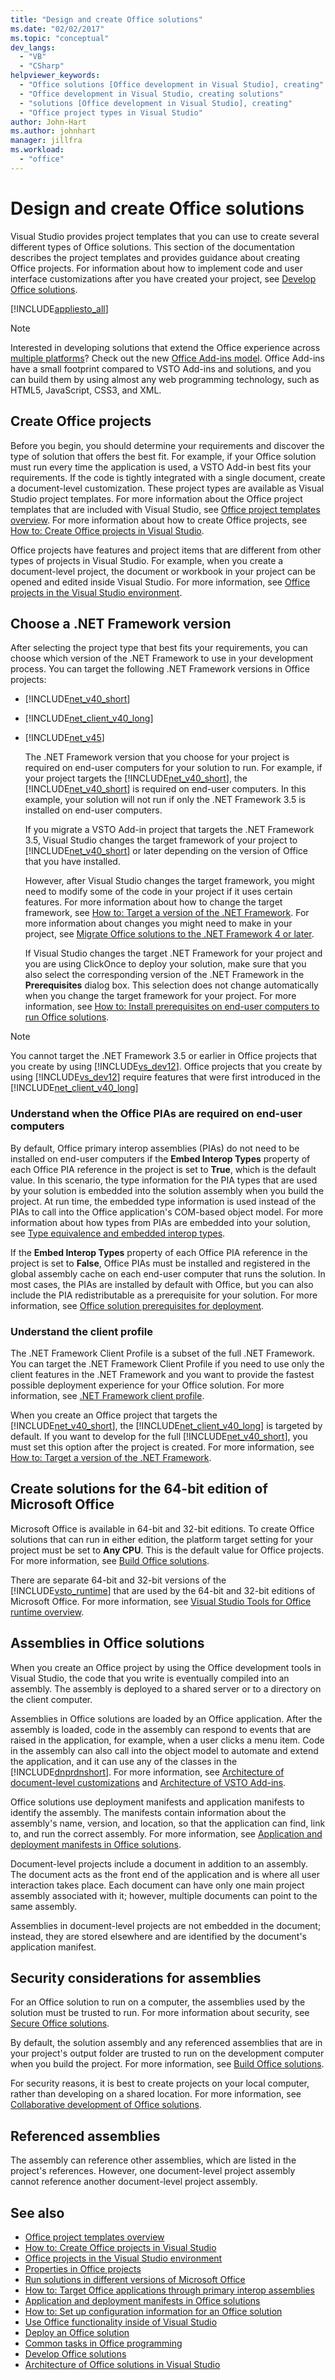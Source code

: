 ```yaml
---
title: "Design and create Office solutions"
ms.date: "02/02/2017"
ms.topic: "conceptual"
dev_langs:
  - "VB"
  - "CSharp"
helpviewer_keywords:
  - "Office solutions [Office development in Visual Studio], creating"
  - "Office development in Visual Studio, creating solutions"
  - "solutions [Office development in Visual Studio], creating"
  - "Office project types in Visual Studio"
author: John-Hart
ms.author: johnhart
manager: jillfra
ms.workload:
  - "office"
---
```

# Design and create Office solutions

Visual Studio provides project templates that you can use to create several different types of Office solutions. This section of the documentation describes the project templates and provides guidance about creating Office projects. For information about how to implement code and user interface customizations after you have created your project, see [Develop Office solutions](../vsto/developing-office-solutions.md).

[!INCLUDE[appliesto_all](../vsto/includes/appliesto-all-md.md)]

> [!NOTE]
> Interested in developing solutions that extend the Office experience across [multiple platforms](https://dev.office.com/add-in-availability)? Check out the new [Office Add-ins model](https://dev.office.com/docs/add-ins/overview/office-add-ins). Office Add-ins have a small footprint compared to VSTO Add-ins and solutions, and you can build them by using almost any web programming technology, such as HTML5, JavaScript, CSS3, and XML.

## Create Office projects
 Before you begin, you should determine your requirements and discover the type of solution that offers the best fit. For example, if your Office solution must run every time the application is used, a VSTO Add-in best fits your requirements. If the code is tightly integrated with a single document, create a document-level customization. These project types are available as Visual Studio project templates. For more information about the Office project templates that are included with Visual Studio, see [Office project templates overview](../vsto/office-project-templates-overview.md). For more information about how to create Office projects, see [How to: Create Office projects in Visual Studio](../vsto/how-to-create-office-projects-in-visual-studio.md).

 Office projects have features and project items that are different from other types of projects in Visual Studio. For example, when you create a document-level project, the document or workbook in your project can be opened and edited inside Visual Studio. For more information, see [Office projects in the Visual Studio environment](../vsto/office-projects-in-the-visual-studio-environment.md).

## Choose a .NET Framework version
 After selecting the project type that best fits your requirements, you can choose which version of the .NET Framework to use in your development process. You can target the following .NET Framework versions in Office projects:

- [!INCLUDE[net_v40_short](../sharepoint/includes/net-v40-short-md.md)]

- [!INCLUDE[net_client_v40_long](../vsto/includes/net-client-v40-long-md.md)]

- [!INCLUDE[net_v45](../vsto/includes/net-v45-md.md)]

  The .NET Framework version that you choose for your project is required on end-user computers for your solution to run. For example, if your project targets the [!INCLUDE[net_v40_short](../sharepoint/includes/net-v40-short-md.md)], the [!INCLUDE[net_v40_short](../sharepoint/includes/net-v40-short-md.md)] is required on end-user computers. In this example, your solution will not run if only the .NET Framework 3.5 is installed on end-user computers.

  If you migrate a VSTO Add-in project that targets the .NET Framework 3.5, Visual Studio changes the target framework of your project to [!INCLUDE[net_v40_short](../sharepoint/includes/net-v40-short-md.md)] or later depending on the version of Office that you have installed.

  However, after Visual Studio changes the target framework, you might need to modify some of the code in your project if it uses certain features. For more information about how to change the target framework, see [How to: Target a version of the .NET Framework](../ide/how-to-target-a-version-of-the-dotnet-framework.md). For more information about changes you might need to make in your project, see [Migrate Office solutions to the .NET Framework 4 or later](../vsto/migrating-office-solutions-to-the-dotnet-framework-4-or-later.md).

  If Visual Studio changes the target .NET Framework for your project and you are using ClickOnce to deploy your solution, make sure that you also select the corresponding version of the .NET Framework in the **Prerequisites** dialog box. This selection does not change automatically when you change the target framework for your project. For more information, see [How to: Install prerequisites on end-user computers to run Office solutions](https://msdn.microsoft.com/74dd2c52-838f-4abf-b2b4-4d7b0c2a0a98).

> [!NOTE]
> You cannot target the .NET Framework 3.5 or earlier in Office projects that you create by using [!INCLUDE[vs_dev12](../vsto/includes/vs-dev12-md.md)]. Office projects that you create by using [!INCLUDE[vs_dev12](../vsto/includes/vs-dev12-md.md)] require features that were first introduced in the [!INCLUDE[net_client_v40_long](../vsto/includes/net-client-v40-long-md.md)]

### Understand when the Office PIAs are required on end-user computers
 By default, Office primary interop assemblies (PIAs) do not need to be installed on end-user computers if the **Embed Interop Types** property of each Office PIA reference in the project is set to **True**, which is the default value. In this scenario, the type information for the PIA types that are used by your solution is embedded into the solution assembly when you build the project. At run time, the embedded type information is used instead of the PIAs to call into the Office application's COM-based object model. For more information about how types from PIAs are embedded into your solution, see [Type equivalence and embedded interop types](/dotnet/framework/interop/type-equivalence-and-embedded-interop-types).

 If the **Embed Interop Types** property of each Office PIA reference in the project is set to **False**, Office PIAs must be installed and registered in the global assembly cache on each end-user computer that runs the solution. In most cases, the PIAs are installed by default with Office, but you can also include the PIA redistributable as a prerequisite for your solution. For more information, see [Office solution prerequisites for deployment](https://msdn.microsoft.com/9f672809-43a3-40a1-9057-397ce3b5126e).

### Understand the client profile
 The .NET Framework Client Profile is a subset of the full .NET Framework. You can target the .NET Framework Client Profile if you need to use only the client features in the .NET Framework and you want to provide the fastest possible deployment experience for your Office solution. For more information, see [.NET Framework client profile](/dotnet/framework/deployment/client-profile).

 When you create an Office project that targets the [!INCLUDE[net_v40_short](../sharepoint/includes/net-v40-short-md.md)], the [!INCLUDE[net_client_v40_long](../vsto/includes/net-client-v40-long-md.md)] is targeted by default. If you want to develop for the full [!INCLUDE[net_v40_short](../sharepoint/includes/net-v40-short-md.md)], you must set this option after the project is created. For more information, see [How to: Target a version of the .NET Framework](../ide/how-to-target-a-version-of-the-dotnet-framework.md).

## Create solutions for the 64-bit edition of Microsoft Office
 Microsoft Office is available in 64-bit and 32-bit editions. To create Office solutions that can run in either edition, the platform target setting for your project must be set to **Any CPU**. This is the default value for Office projects. For more information, see [Build Office solutions](../vsto/building-office-solutions.md).

 There are separate 64-bit and 32-bit versions of the [!INCLUDE[vsto_runtime](../vsto/includes/vsto-runtime-md.md)] that are used by the 64-bit and 32-bit editions of Microsoft Office. For more information, see [Visual Studio Tools for Office runtime overview](../vsto/visual-studio-tools-for-office-runtime-overview.md).

## Assemblies in Office solutions
 When you create an Office project by using the Office development tools in Visual Studio, the code that you write is eventually compiled into an assembly. The assembly is deployed to a shared server or to a directory on the client computer.

 Assemblies in Office solutions are loaded by an Office application. After the assembly is loaded, code in the assembly can respond to events that are raised in the application, for example, when a user clicks a menu item. Code in the assembly can also call into the object model to automate and extend the application, and it can use any of the classes in the [!INCLUDE[dnprdnshort](../sharepoint/includes/dnprdnshort-md.md)]. For more information, see [Architecture of document-level customizations](../vsto/architecture-of-document-level-customizations.md) and [Architecture of VSTO Add-ins](../vsto/architecture-of-vsto-add-ins.md).

 Office solutions use deployment manifests and application manifests to identify the assembly. The manifests contain information about the assembly's name, version, and location, so that the application can find, link to, and run the correct assembly. For more information, see [Application and deployment manifests in Office solutions](../vsto/application-and-deployment-manifests-in-office-solutions.md).

 Document-level projects include a document in addition to an assembly. The document acts as the front end of the application and is where all user interaction takes place. Each document can have only one main project assembly associated with it; however, multiple documents can point to the same assembly.

 Assemblies in document-level projects are not embedded in the document; instead, they are stored elsewhere and are identified by the document's application manifest.

## Security considerations for assemblies
 For an Office solution to run on a computer, the assemblies used by the solution must be trusted to run. For more information about security, see [Secure Office solutions](../vsto/securing-office-solutions.md).

 By default, the solution assembly and any referenced assemblies that are in your project's output folder are trusted to run on the development computer when you build the project. For more information, see [Build Office solutions](../vsto/building-office-solutions.md).

 For security reasons, it is best to create projects on your local computer, rather than developing on a shared location. For more information, see [Collaborative development of Office solutions](../vsto/collaborative-development-of-office-solutions.md).

## Referenced assemblies
 The assembly can reference other assemblies, which are listed in the project's references. However, one document-level project assembly cannot reference another document-level project assembly.

## See also
- [Office project templates overview](../vsto/office-project-templates-overview.md)
- [How to: Create Office projects in Visual Studio](../vsto/how-to-create-office-projects-in-visual-studio.md)
- [Office projects in the Visual Studio environment](../vsto/office-projects-in-the-visual-studio-environment.md)
- [Properties in Office projects](../vsto/properties-in-office-projects.md)
- [Run solutions in different versions of Microsoft Office](../vsto/running-solutions-in-different-versions-of-microsoft-office.md)
- [How to: Target Office applications through primary interop assemblies](../vsto/how-to-target-office-applications-through-primary-interop-assemblies.md)
- [Application and deployment manifests in Office solutions](../vsto/application-and-deployment-manifests-in-office-solutions.md)
- [How to: Set up configuration information for an Office solution](../vsto/how-to-set-up-configuration-information-for-an-office-solution.md)
- [Use Office functionality inside of Visual Studio](../vsto/using-office-functionality-inside-of-visual-studio.md)
- [Deploy an Office solution](../vsto/deploying-an-office-solution.md)
- [Common tasks in Office programming](../vsto/common-tasks-in-office-programming.md)
- [Develop Office solutions](../vsto/developing-office-solutions.md)
- [Architecture of Office solutions in Visual Studio](../vsto/architecture-of-office-solutions-in-visual-studio.md)
